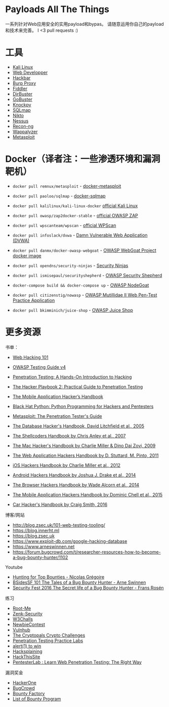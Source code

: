 # Payloads All The Things
一系列针对Web应用安全的实用payload和bypas。
请随意运用你自己的payload和技术来完善。
I <3 pull requests :)

# 工具
* [Kali Linux](https://www.kali.org/)
* [Web Developper](https://addons.mozilla.org/en-Gb/firefox/addon/web-developer/)
* [Hackbar](https://addons.mozilla.org/en-Gb/firefox/addon/hackbar/?src=search)
* [Burp Proxy](https://portswigger.net)
* [Fiddler](https://www.telerik.com/download/fiddler)
* [DirBuster](https://sourceforge.net/projects/dirbuster/)
* [GoBuster](https://github.com/OJ/gobuster)
* [Knockpy](https://github.com/guelfoweb/knock)
* [SQLmap](http://sqlmap.org)
* [Nikto](https://cirt.net/nikto2)
* [Nessus](http://www.tenable.com/products/nessus-vulnerability-scanner)
* [Recon-ng](https://bitbucket.org/LaNMaSteR53/recon-ng)
* [Wappalyzer](https://wappalyzer.com/download)
* [Metasploit](https://www.metasploit.com/)

# Docker（译者注：一些渗透环境和漏洞靶机）
* `docker pull remnux/metasploit` - [docker-metasploit](https://hub.docker.com/r/remnux/metasploit/)
* `docker pull paoloo/sqlmap` - [docker-sqlmap](https://hub.docker.com/r/paoloo/sqlmap/)
* `docker pull kalilinux/kali-linux-docker` [official Kali Linux](https://hub.docker.com/r/kalilinux/kali-linux-docker/)
* `docker pull owasp/zap2docker-stable` - [official OWASP ZAP](https://github.com/zaproxy/zaproxy)
* `docker pull wpscanteam/wpscan` - [official WPScan](https://hub.docker.com/r/wpscanteam/wpscan/)

* `docker pull infoslack/dvwa` - [Damn Vulnerable Web Application (DVWA)](https://hub.docker.com/r/infoslack/dvwa/)
* `docker pull danmx/docker-owasp-webgoat` - [OWASP WebGoat Project docker image](https://hub.docker.com/r/danmx/docker-owasp-webgoat/)
* `docker pull opendns/security-ninjas` - [Security Ninjas](https://hub.docker.com/r/opendns/security-ninjas/)
* `docker pull ismisepaul/securityshepherd` - [OWASP Security Shepherd](https://hub.docker.com/r/ismisepaul/securityshepherd/)
* `docker-compose build && docker-compose up` - [OWASP NodeGoat](https://github.com/owasp/nodegoat#option-3---run-nodegoat-on-docker)
* `docker pull citizenstig/nowasp` - [OWASP Mutillidae II Web Pen-Test Practice Application](https://hub.docker.com/r/citizenstig/nowasp/)
* `docker pull bkimminich/juice-shop` - [OWASP Juice Shop](https://github.com/bkimminich/juice-shop#docker-container)

# 更多资源
书单：
* [Web Hacking 101](https://leanpub.com/web-hacking-101)
* [OWASP Testing Guide v4](https://www.owasp.org/index.php/OWASP_Testing_Project)
* [Penetration Testing: A Hands-On Introduction to Hacking](http://amzn.to/2dhHTSn)
* [The Hacker Playbook 2: Practical Guide to Penetration Testing](http://amzn.to/2d9wYKa)
* [The Mobile Application Hacker’s Handbook](http://amzn.to/2cVOIrE)
* [Black Hat Python: Python Programming for Hackers and Pentesters](http://www.amazon.com/Black-Hat-Python-Programming-Pentesters/dp/1593275900)
* [Metasploit: The Penetration Tester's Guide](https://www.nostarch.com/metasploit)

* [The Database Hacker's Handbook, David Litchfield et al., 2005](http://www.wiley.com/WileyCDA/WileyTitle/productCd-0764578014.html)
* [The Shellcoders Handbook by Chris Anley et al., 2007](http://www.wiley.com/WileyCDA/WileyTitle/productCd-047008023X.html)
* [The Mac Hacker's Handbook by Charlie Miller & Dino Dai Zovi, 2009](http://www.wiley.com/WileyCDA/WileyTitle/productCd-0470395362.html)
* [The Web Application Hackers Handbook by D. Stuttard, M. Pinto, 2011](http://www.wiley.com/WileyCDA/WileyTitle/productCd-1118026470.html)
* [iOS Hackers Handbook by Charlie Miller et al., 2012](http://www.wiley.com/WileyCDA/WileyTitle/productCd-1118204123.html)
* [Android Hackers Handbook by Joshua J. Drake et al., 2014](http://www.wiley.com/WileyCDA/WileyTitle/productCd-111860864X.html)
* [The Browser Hackers Handbook by Wade Alcorn et al., 2014](http://www.wiley.com/WileyCDA/WileyTitle/productCd-1118662091.html)
* [The Mobile Application Hackers Handbook by Dominic Chell et al., 2015](http://www.wiley.com/WileyCDA/WileyTitle/productCd-1118958500.html)
* [Car Hacker's Handbook by Craig Smith, 2016](https://www.nostarch.com/carhacking)

博客/网站
* http://blog.zsec.uk/101-web-testing-tooling/
* https://blog.innerht.ml
* https://blog.zsec.uk
* https://www.exploit-db.com/google-hacking-database
* https://www.arneswinnen.net
* https://forum.bugcrowd.com/t/researcher-resources-how-to-become-a-bug-bounty-hunter/1102

Youtube
* [Hunting for Top Bounties - Nicolas Grégoire](https://www.youtube.com/watch?v=mQjTgDuLsp4)
* [BSidesSF 101 The Tales of a Bug Bounty Hunter - Arne Swinnen](https://www.youtube.com/watch?v=dsekKYNLBbc)
* [Security Fest 2016 The Secret life of a Bug Bounty Hunter - Frans Rosén](https://www.youtube.com/watch?v=KDo68Laayh8)

练习
* [Root-Me](https://www.root-me.org)
* [Zenk-Security](https://www.zenk-security.com/epreuves.php)
* [W3Challs](https://w3challs.com/)
* [NewbieContest](https://www.newbiecontest.org/)
* [Vulnhub](https://www.vulnhub.com/)
* [The Cryptopals Crypto Challenges](https://cryptopals.com/)
* [Penetration Testing Practice Labs](http://www.amanhardikar.com/mindmaps/Practice.html)
* [alert(1) to win](https://alf.nu/alert1)
* [Hacksplaining](https://www.hacksplaining.com/exercises)
* [HackThisSite](https://hackthissite.org)
* [PentesterLab : Learn Web Penetration Testing: The Right Way](https://pentesterlab.com/)

漏洞奖金
* [HackerOne](https://hackerone.com)
* [BugCrowd](https://bugcrowd.com)
* [Bounty Factory](https://bountyfactory.io)
* [List of Bounty Program](https://bugcrowd.com/list-of-bug-bounty-programs/)
